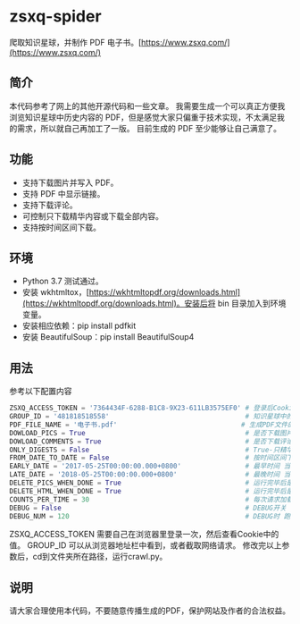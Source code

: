 # zsxq-spider

爬取知识星球，并制作 PDF 电子书。[https://www.zsxq.com/](https://www.zsxq.com/)

## 简介

本代码参考了网上的其他开源代码和一些文章。
我需要生成一个可以真正方便我浏览知识星球中历史内容的 PDF，但是感觉大家只偏重于技术实现，不太满足我的需求，所以就自己再加工了一版。
目前生成的 PDF 至少能够让自己满意了。

## 功能

* 支持下载图片并写入 PDF。
* 支持 PDF 中显示链接。
* 支持下载评论。
* 可控制只下载精华内容或下载全部内容。
* 支持按时间区间下载。

## 环境

* Python 3.7 测试通过。
* 安装 wkhtmltox，[https://wkhtmltopdf.org/downloads.html](https://wkhtmltopdf.org/downloads.html)。安装后将 bin 目录加入到环境变量。
* 安装相应依赖：pip install pdfkit
* 安装 BeautifulSoup：pip install BeautifulSoup4

## 用法

参考以下配置内容
```python
ZSXQ_ACCESS_TOKEN = '7364434F-6288-B1C8-9X23-611LB3575EF0' # 登录后Cookie中的Token
GROUP_ID = '481818518558'                                  # 知识星球中的小组ID
PDF_FILE_NAME = '电子书.pdf'                               # 生成PDF文件的名字
DOWLOAD_PICS = True                                        # 是否下载图片 True | False 下载会导致程序变慢
DOWLOAD_COMMENTS = True                                    # 是否下载评论
ONLY_DIGESTS = False                                       # True-只精华 | False-全部
FROM_DATE_TO_DATE = False                                  # 按时间区间下载
EARLY_DATE = '2017-05-25T00:00:00.000+0800'                # 最早时间 当FROM_DATE_TO_DATE=True时生效 为空表示不限制 形如'2017-05-25T00:00:00.000+0800'
LATE_DATE = '2018-05-25T00:00:00.000+0800'                 # 最晚时间 当FROM_DATE_TO_DATE=True时生效 为空表示不限制 形如'2017-05-25T00:00:00.000+0800'
DELETE_PICS_WHEN_DONE = True                               # 运行完毕后是否删除下载的图片
DELETE_HTML_WHEN_DONE = True                               # 运行完毕后是否删除生成的HTML
COUNTS_PER_TIME = 30                                       # 每次请求加载几个主题 最大可设置为30
DEBUG = False                                              # DEBUG开关
DEBUG_NUM = 120                                            # DEBUG时 跑多少条数据后停止 需与COUNTS_PER_TIME结合考虑
```
ZSXQ_ACCESS_TOKEN 需要自己在浏览器里登录一次，然后查看Cookie中的值。
GROUP_ID 可以从浏览器地址栏中看到，或者截取网络请求。
修改完以上参数后，cd到文件夹所在路径，运行crawl.py。

## 说明

请大家合理使用本代码，不要随意传播生成的PDF，保护网站及作者的合法权益。
